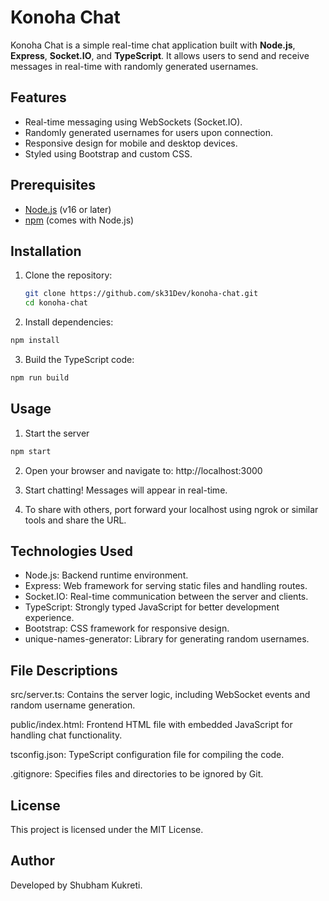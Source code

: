 # Konoha Chat

Konoha Chat is a simple real-time chat application built with **Node.js**, **Express**, **Socket.IO**, and **TypeScript**. It allows users to send and receive messages in real-time with randomly generated usernames.

## Features

- Real-time messaging using WebSockets (Socket.IO).
- Randomly generated usernames for users upon connection.
- Responsive design for mobile and desktop devices.
- Styled using Bootstrap and custom CSS.

## Prerequisites

- [Node.js](https://nodejs.org/) (v16 or later)
- [npm](https://www.npmjs.com/) (comes with Node.js)

## Installation

1. Clone the repository:

   ```bash
   git clone https://github.com/sk31Dev/konoha-chat.git
   cd konoha-chat

   ```

2. Install dependencies:

```bash
npm install
```

3. Build the TypeScript code:

```bash
npm run build
```

## Usage

1. Start the server

```bash
npm start
```

2. Open your browser and navigate to: http://localhost:3000

3. Start chatting! Messages will appear in real-time.

4. To share with others, port forward your localhost using ngrok or similar tools and share the URL.

## Technologies Used

- Node.js: Backend runtime environment.
- Express: Web framework for serving static files and handling routes.
- Socket.IO: Real-time communication between the server and clients.
- TypeScript: Strongly typed JavaScript for better development experience.
- Bootstrap: CSS framework for responsive design.
- unique-names-generator: Library for generating random usernames.

## File Descriptions

src/server.ts: Contains the server logic, including WebSocket events and random username generation.

public/index.html: Frontend HTML file with embedded JavaScript for handling chat functionality.

tsconfig.json: TypeScript configuration file for compiling the code.

.gitignore: Specifies files and directories to be ignored by Git.

## License

This project is licensed under the MIT License.

## Author

Developed by Shubham Kukreti.
